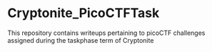 # Cryptonite_PicoCTFTask
This repository contains writeups pertaining to picoCTF challenges assigned during the taskphase term of Cryptonite
